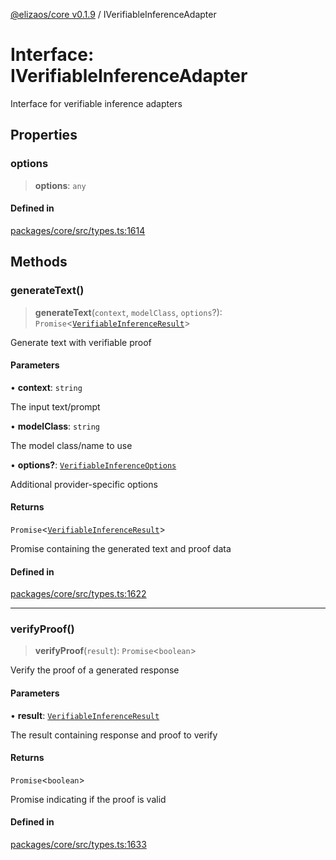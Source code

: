 [@elizaos/core v0.1.9](../index.md) / IVerifiableInferenceAdapter

# Interface: IVerifiableInferenceAdapter

Interface for verifiable inference adapters

## Properties

### options

> **options**: `any`

#### Defined in

[packages/core/src/types.ts:1614](https://github.com/abilmansuryeshmuratov/tutorial_agent/blob/main/packages/core/src/types.ts#L1614)

## Methods

### generateText()

> **generateText**(`context`, `modelClass`, `options`?): `Promise`\<[`VerifiableInferenceResult`](VerifiableInferenceResult.md)\>

Generate text with verifiable proof

#### Parameters

• **context**: `string`

The input text/prompt

• **modelClass**: `string`

The model class/name to use

• **options?**: [`VerifiableInferenceOptions`](VerifiableInferenceOptions.md)

Additional provider-specific options

#### Returns

`Promise`\<[`VerifiableInferenceResult`](VerifiableInferenceResult.md)\>

Promise containing the generated text and proof data

#### Defined in

[packages/core/src/types.ts:1622](https://github.com/abilmansuryeshmuratov/tutorial_agent/blob/main/packages/core/src/types.ts#L1622)

***

### verifyProof()

> **verifyProof**(`result`): `Promise`\<`boolean`\>

Verify the proof of a generated response

#### Parameters

• **result**: [`VerifiableInferenceResult`](VerifiableInferenceResult.md)

The result containing response and proof to verify

#### Returns

`Promise`\<`boolean`\>

Promise indicating if the proof is valid

#### Defined in

[packages/core/src/types.ts:1633](https://github.com/abilmansuryeshmuratov/tutorial_agent/blob/main/packages/core/src/types.ts#L1633)
